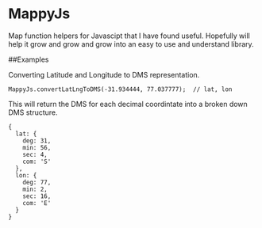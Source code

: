 # MappyJs
Map function helpers for Javascipt that I have found useful. Hopefully will help it grow and grow and grow into an easy to use and understand library.

##Examples

Converting Latitude and Longitude to DMS representation.

    MappyJs.convertLatLngToDMS(-31.934444, 77.037777);  // lat, lon

This will return the DMS for each decimal coordintate into a broken down DMS structure.

    {
      lat: {
        deg: 31,
        min: 56,
        sec: 4,
        com: 'S'
      },
      lon: {
        deg: 77,
        min: 2,
        sec: 16,
        com: 'E'
      }
    }

